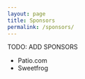 ```yaml
---
layout: page
title: Sponsors
permalink: /sponsors/
---
```


TODO: ADD SPONSORS

* Patio.com
* Sweetfrog